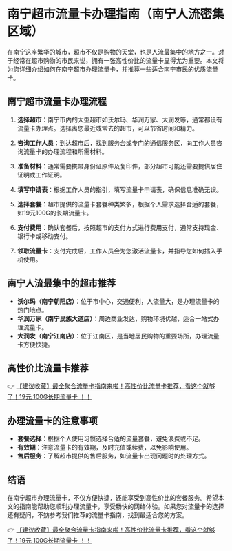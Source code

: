 # 南宁超市流量卡办理指南（南宁人流密集区域）

在南宁这座繁华的城市，超市不仅是购物的天堂，也是人流最集中的地方之一。对于经常在超市购物的市民来说，拥有一张高性价比的流量卡显得尤为重要。本文将为您详细介绍如何在南宁超市办理流量卡，并推荐一些适合南宁市民的优质流量卡。

## 南宁超市流量卡办理流程

1. **选择超市**：南宁市内的大型超市如沃尔玛、华润万家、大润发等，通常都设有流量卡办理点。选择离您最近或常去的超市，可以节省时间和精力。

2. **咨询工作人员**：到达超市后，找到服务台或专门的通信服务区，向工作人员咨询流量卡的办理流程和所需材料。

3. **准备材料**：通常需要携带身份证原件及复印件，部分超市可能还需要提供居住证明或工作证明。

4. **填写申请表**：根据工作人员的指引，填写流量卡申请表，确保信息准确无误。

5. **选择套餐**：超市提供的流量卡套餐种类繁多，根据个人需求选择合适的套餐，如19元100G的长期流量卡。

6. **支付费用**：确认套餐后，按照超市的支付方式进行费用支付，通常支持现金、银行卡或移动支付。

7. **领取流量卡**：支付完成后，工作人员会为您激活流量卡，并指导您如何插入手机使用。

## 南宁人流最集中的超市推荐

- **沃尔玛（南宁朝阳店）**：位于市中心，交通便利，人流量大，是办理流量卡的热门地点。
- **华润万家（南宁民族大道店）**：周边商业发达，购物环境优越，适合一站式办理流量卡。
- **大润发（南宁江南店）**：位于江南区，是当地居民购物的重要场所，办理流量卡方便快捷。

## 高性价比流量卡推荐

👉 [【建议收藏】最全聚合流量卡指南来啦！高性价比流量卡推荐，看这个就够了！19元 100G长期流量卡 ！！](https://bit.ly/Liuliangka)

## 办理流量卡的注意事项

- **套餐选择**：根据个人使用习惯选择合适的流量套餐，避免浪费或不足。
- **有效期**：注意流量卡的有效期，及时充值或续费，以免影响使用。
- **售后服务**：了解超市提供的售后服务，如流量卡出现问题时的处理方式。

## 结语

在南宁超市办理流量卡，不仅方便快捷，还能享受到高性价比的套餐服务。希望本文的指南能帮助您顺利办理流量卡，享受畅快的网络体验。如果您对流量卡的选择还有疑问，不妨参考我们推荐的流量卡指南，找到最适合您的方案。

👉 [【建议收藏】最全聚合流量卡指南来啦！高性价比流量卡推荐，看这个就够了！19元 100G长期流量卡 ！！](https://bit.ly/Liuliangka)